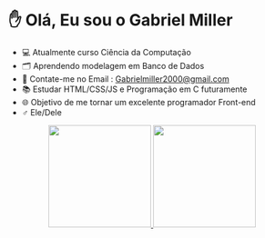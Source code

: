 # ✋ Olá, Eu sou o Gabriel Miller

- 💻 Atualmente curso Ciência da Computação
- 🗂️ Aprendendo modelagem em Banco de Dados
- 📧 Contate-me no Email : Gabrielmiller2000@gmail.com
- 📚 Estudar HTML/CSS/JS e Programação em C futuramente
- 🌐 Objetivo de me tornar um excelente programador Front-end
-  ♂️ Ele/Dele
<p>
<div align="center">
  <a href="https://github.com/GabrielMiller200">
  <img height="180em" src="https://github-readme-stats.vercel.app/api?username=gabrielmiller200&show_icons=true&theme=prussian&include_all_commits=true&count_private=true"/>
  <img height="180em" src="https://github-readme-stats.vercel.app/api/top-langs/?username=gabrielmiller200&layout=compact&langs_count=6&theme=prussian"/>
</div>

